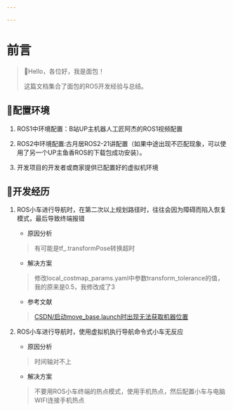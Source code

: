 ```yaml
---

---
```


# 前言

>  🍊Hello，各位好，我是面包！
>
> 这篇文档集合了面包的ROS开发经验与总结。
>


## 🍞配置环境

1. ROS1中环境配置：B站UP主机器人工匠阿杰的ROS1视频配置	

2. ROS2中环境配置:古月居ROS2-21讲配置（如果中途出现不匹配现象，可以使用了另一个UP主鱼香ROS的下载包成功安装）。

3. 开发项目的开发者或商家提供已配置好的虚拟机环境

## 🥯开发经历

1. ROS小车进行导航时，在第二次以上规划路径时，往往会因为障碍而陷入恢复模式，最后导致终端报错

	* 原因分析

	>有可能是tf_.transformPose转换超时

	* 解决方案

	>修改local_costmap_params.yaml中参数transform_tolerance的值，我的原来是0.5，我修改成了3

	* 参考文献

	> [CSDN/启动move_base.launch时出现无法获取机器位置](https://blog.csdn.net/weixin_47807142/article/details/110846481)

2. ROS小车进行导航时，使用虚拟机执行导航命令式小车无反应

	* 原因分析

	>时间轴对不上

	* 解决方案

	>不要用ROS小车终端的热点模式，使用手机热点，然后配置小车与电脑WIFI连接手机热点







